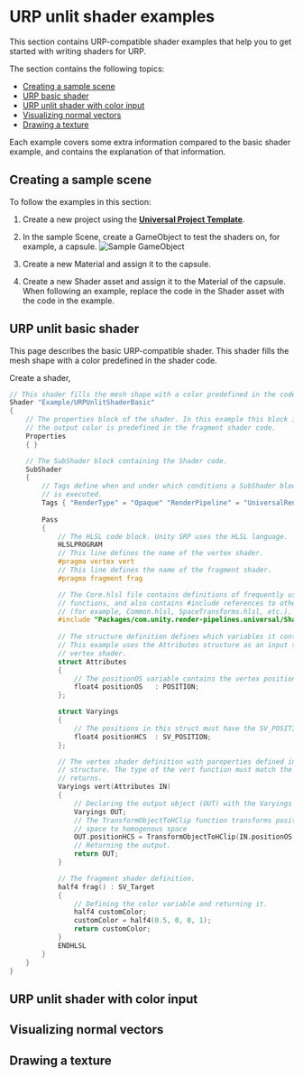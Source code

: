 # URP unlit shader examples

This section contains URP-compatible shader examples that help you to get started with writing shaders for URP.

The section contains the following topics:

* [Creating a sample scene](#prerequisites)
* [URP basic shader](#urp-unlit-basic-shader)
* [URP unlit shader with color input](#urp-unlit-color-shader)
* [Visualizing normal vectors](#urp-unlit-normals-shader)
* [Drawing a texture](#urp-unlit-normals-shader)

Each example covers some extra information compared to the basic shader example, and contains the explanation of that information.

<a name="prerequisites"></a>

## Creating a sample scene

To follow the examples in this section:

1. Create a new project using the [__Universal Project Template__](https://docs.unity3d.com/Packages/com.unity.render-pipelines.universal@8.0/manual/creating-a-new-project-with-urp.html).

2. In the sample Scene, create a GameObject to test the shaders on, for example, a capsule.
    ![Sample GameObject](Images/shader-examples/urp-template-sample-object.jpg)

3. Create a new Material and assign it to the capsule.

4. Create a new Shader asset and assign it to the Material of the capsule. When following an example, replace the code in the Shader asset with the code in the example.

<a name="urp-unlit-basic-shader"></a>

## URP unlit basic shader

This page describes the basic URP-compatible shader. This shader fills the mesh shape with a color predefined in the shader code.

Create a shader, 

```c++
// This shader fills the mesh shape with a color predefined in the code.
Shader "Example/URPUnlitShaderBasic"
{
    // The properties block of the shader. In this example this block is empty since 
    // the output color is predefined in the fragment shader code.
    Properties
    { }

    // The SubShader block containing the Shader code. 
    SubShader
    {
        // Tags define when and under which conditions a SubShader block or a pass
        // is executed.
        Tags { "RenderType" = "Opaque" "RenderPipeline" = "UniversalRenderPipeline" }
        
        Pass
        {
            // The HLSL code block. Unity SRP uses the HLSL language.
            HLSLPROGRAM
            // This line defines the name of the vertex shader. 
            #pragma vertex vert
            // This line defines the name of the fragment shader. 
            #pragma fragment frag

            // The Core.hlsl file contains definitions of frequently used HLSL macros and
            // functions, and also contains #include references to other HLSL files 
            // (for example, Common.hlsl, SpaceTransforms.hlsl, etc.).
            #include "Packages/com.unity.render-pipelines.universal/ShaderLibrary/Core.hlsl"            
            
            // The structure definition defines which variables it contains.
            // This example uses the Attributes structure as an input structure in the
            // vertex shader.
            struct Attributes
            {
                // The positionOS variable contains the vertex positions.
                float4 positionOS   : POSITION;                 
            };

            struct Varyings
            {
                // The positions in this struct must have the SV_POSITION semantic.
                float4 positionHCS  : SV_POSITION;
            };            

            // The vertex shader definition with paroperties defined in the Varyings 
            // structure. The type of the vert function must match the type (struct) that it
            // returns.
            Varyings vert(Attributes IN)
            {
                // Declaring the output object (OUT) with the Varyings struct.
                Varyings OUT;
                // The TransformObjectToHClip function transforms positions from object
                // space to homogenous space
                OUT.positionHCS = TransformObjectToHClip(IN.positionOS.xyz);
                // Returning the output.
                return OUT;
            }

            // The fragment shader definition.
            half4 frag() : SV_Target
            {
                // Defining the color variable and returning it.
                half4 customColor;
                customColor = half4(0.5, 0, 0, 1);
                return customColor;
            }
            ENDHLSL
        }
    }
}
```

<a name="urp-unlit-color-shader"></a>
## URP unlit shader with color input


<a name="urp-unlit-normals-shader"></a>
## Visualizing normal vectors


<a name="urp-unlit-texture-shader"></a>
## Drawing a texture

